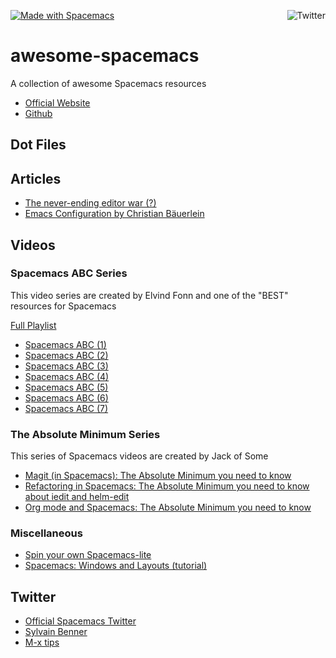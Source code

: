 <a href="http://spacemacs.org"><img src="https://cdn.rawgit.com/syl20bnr/spacemacs/442d025779da2f62fc86c2082703697714db6514/assets/spacemacs-badge.svg" alt="Made with Spacemacs"></a><a href="http://www.twitter.com/spacemacs"><img src="http://i.imgur.com/tXSoThF.png" alt="Twitter" align="right"></a><br>
# awesome-spacemacs

A collection of awesome Spacemacs resources

- [Official Website](http://spacemacs.org/)
- [Github](https://github.com/syl20bnr/spacemacs)

## Dot Files



## Articles 
- [The never-ending editor war (?)](https://www.brodrigues.co/blog/2019-05-19-spacemacs/)
- [Emacs Configuration by Christian Bäuerlein](https://emacs.christianbaeuerlein.com/)


## Videos

### Spacemacs ABC Series
This video series are created by Elvind Fonn and one of the "BEST" resources for Spacemacs

[Full Playlist](https://www.youtube.com/watch?v=ZFV5EqpZ6_s&list=PLrJ2YN5y27KLhd3yNs2dR8_inqtEiEweE)

- [Spacemacs ABC (1)](https://www.youtube.com/watch?v=ZFV5EqpZ6_s)
- [Spacemacs ABC (2)](https://www.youtube.com/watch?v=B39tFs2ifHg)
- [Spacemacs ABC (3)](https://www.youtube.com/watch?v=2y9NLIbNf_I)
- [Spacemacs ABC (4)](https://www.youtube.com/watch?v=GpplGkKFLzg)
- [Spacemacs ABC (5)](https://www.youtube.com/watch?v=fYsqaAL8HSU)
- [Spacemacs ABC (6)](https://www.youtube.com/watch?v=rCZZ4Yy33PE)
- [Spacemacs ABC (7)](https://www.youtube.com/watch?v=Q960X9qCMPc)

### The Absolute Minimum Series
This series of Spacemacs videos are created by Jack of Some
- [Magit (in Spacemacs): The Absolute Minimum you need to know](https://www.youtube.com/watch?v=NDP91RNgT4A)
- [Refactoring in Spacemacs: The Absolute Minimum you need to know about iedit and helm-edit](https://www.youtube.com/watch?v=XAHVwhTsF-g)
- [Org mode and Spacemacs: The Absolute Minimum you need to know](https://www.youtube.com/watch?v=S4f-GUxu3CY)

### Miscellaneous 
- [Spin your own Spacemacs-lite](https://www.youtube.com/watch?v=6INMXmsCCC8)
- [Spacemacs: Windows and Layouts (tutorial)](https://www.youtube.com/watch?v=I2C6QTtxfe8&feature=youtu.be)

## Twitter
- [Official Spacemacs Twitter](https://twitter.com/spacemacs)
- [Sylvain Benner](https://twitter.com/syl20bnr)
- [M-x tips](https://twitter.com/iLemming)

